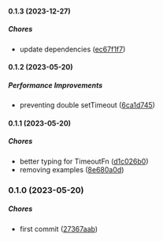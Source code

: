 #### 0.1.3 (2023-12-27)

##### Chores

*  update dependencies ([ec67f1f7](https://github.com/Cadienvan/set-timeout-by-id/commit/ec67f1f79f1661261044668bc1078b8c62b960f8))

#### 0.1.2 (2023-05-20)

##### Performance Improvements

*  preventing double setTimeout ([6ca1d745](https://github.com/Cadienvan/set-timeout-by-id/commit/6ca1d7459b9717f2f2283b3203b549dd9e4b3bd2))

#### 0.1.1 (2023-05-20)

##### Chores

*  better typing for TimeoutFn ([d1c026b0](https://github.com/Cadienvan/set-timeout-by-id/commit/d1c026b0588236f42256a01a1f78c5572afffb5a))
*  removing examples ([8e680a0d](https://github.com/Cadienvan/set-timeout-by-id/commit/8e680a0ddbdb9a5d0acec640315a810503c15e65))

### 0.1.0 (2023-05-20)

##### Chores

*  first commit ([27367aab](https://github.com/Cadienvan/set-timeout-by-id/commit/27367aab5323dc21f7764e6349e6f02a4c959de3))

